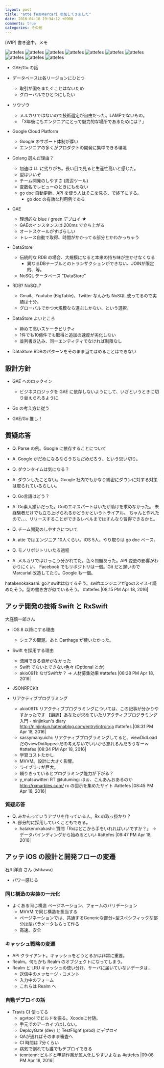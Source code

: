 ```yaml
---
layout: post
title: "atte fes@mercari 参加してきました"
date: 2016-04-18 19:34:12 +0900
comments: true
categories: その他
---
```


[WIP] 書き途中。メモ

![attefes](/images/attefes/0.jpg)
![attefes](/images/attefes/1.jpg)
![attefes](/images/attefes/2.jpg)
![attefes](/images/attefes/3.jpg)
![attefes](/images/attefes/4.jpg)
![attefes](/images/attefes/5.jpg)
![attefes](/images/attefes/6.jpg)
![attefes](/images/attefes/7.jpg)
![attefes](/images/attefes/8.jpg)
![attefes](/images/attefes/9.jpg)

* GAE/Go の話
* データベースは各リージョンにひとつ
  * 取引が国をまたぐことはないため
  * グローバルでひとつにしたい

* ソウゾウ
  * メルカリではないので技術選定が自由だった。LAMPでないもの。
  * 「3年後にもエンジニアにとって魅力的な場所であるためには？」

* Google Cloud Platform
  * Google のサポート体制が厚い
  * エンジニアの多くがプロダクトの開発に集中できる環境

* Golang 選んだ理由？
  * 初速は LL に劣りがち。長い目で見ると生産性高いと感じた。
  * 型はいいぞ
  * チーム開発のしやすさ (周辺ツール)
  * 変数名でレビューのときにもめない
  * go doc 自動更新、API を使う人はそこを見ろ、で終了にする。
    * go doc の有効な利用例である

* GAE
  * 理想的な blue / green デプロイ ★
  * GAEのインスタンスは 200ms で立ち上がる
  * オートスケールがすばらしい
  * トレース自動で取得、時間がかかってる部分とかわかっちゃう
* DataStore
  * 伝統的な RDB の場合、大規模になると本来の持ち味が生かせなくなる
    * 異なるDBテーブルとのトランザクションができない、JOINが限定的、等。
  * NoSQL データベース "DataStore"

* RDB? NoSQL?
  * Gmail、Youtube (BigTable)、Twitter なんかも NoSQL 使ってるので実績は十分。
  * グローバルでかつ大規模なら選ぶしかない、という選択。

* DataStore よいところ
  * 極めて高いスケーラビリティ
  * 1件でも10億件でも取得と追加の速度が劣化しない
  * 並列書き込み、同一エンティティでなければ制限なし
* DataStore RDBのパターンをそのまま当てはめることはできない

## 設計方針

* GAE へのロックイン
  * ビジネスロジックを GAE に依存しないようにして、いざというときに切り替えられるように
* Go の考え方に従う

* GAE/Go 推し！

## 質疑応答

* Q. Parse の例。Google に依存することについて
* A. Google がだめになるならうちもだめだろう、という思い切り。

* Q. ダウンタイムは気になる？
* A. ダウンしたことない。Google 社内でもかなり綿密にダウンに対する対策は取られているらしい。

* Q. Go言語はどう？
* A. Go素人揃いだった。Goのエキスパートはいたが助けを求めなかった。
未経験者だけでも立ち上げられるかどうかというトライアル。
ちゃんと作れたので、、、リリースすることができるレベルまではすんなり習得できるかと。

* Q. チーム開発のしやすさについて
* A. atte ではエンジニア 10人くらい。iOS 5人。やり取りは go doc ベース。

* Q. モノリポジトリいたる過程
* A. メルカリではけっこう分かれてた。色々問題あった。API 変更の影響がわかりにくい。
Facebook でもリポジトリは一個。Git だと遅いので Marcurial 改造してたり。Google も一個。

hatakenokakashi: goとswiftは似てるそう。swiftエンジニアがgoのスイスイ読めたそう。型の書き方が似ているそう。 #attefes |08:15 PM Apr 18, 2016|

## アッテ開発の技術 Swift と RxSwift

大庭慎一郎さん

* iOS 8 以降にする理由
  * シェアの問題。あと Carthage が使いたかった。
* Swift を採用する理由
  * 流用できる資産がなかった
  * Swift でないとできない色々 (Optional とか)
  * akio0911: なぜSwiftか？ → 人材募集効果  #attefes |08:28 PM Apr 18, 2016|
* JSONRPCKit

* リアクティブプログラミング
  * akio0911: リアクティブプログラミングについては、この記事が分かりやすかったです  【翻訳】あなたが求めていたリアクティブプログラミング入門 - ninjinkun's diary http://ninjinkun.hatenablog.com/entry/introrxja  #attefes |08:31 PM Apr 18, 2016|
  * sassymanyuichi: リアクティブプログラミングしてると、viewDidLoadだのviewDidAppearだの考えないでいいから忘れるんだろうなーｗ #attefes |08:34 PM Apr 18, 2016|
  * 学習コストたかし
  * MVVM。設計に大きく影響。
  * ライブラリが巨大。
  * 頼りきっているとプログラミング能力が下がる？
  * y_matsuwitter: RT @tutuming: ほぉ、こんあんおあるのか http://rxmarbles.com/ rx の図示を集めたサイト #attefes |08:45 PM Apr 18, 2016|

### 質疑応答

* Q. みかんっていうアプリを作っている人。Rx の取っ掛かり？
* A. 部分的に採用していくこともできる。
  * hatakenokakashi: 質問「Rxはどこから手をいれればいいですか？」 ->データバインディングから始めるといい #attefes |08:47 PM Apr 18, 2016|

## アッテ iOS の設計と開発フローの変遷

石川洋資 さん (ishkawa)
* パワー感じる

### 同じ構造の実装の一元化

* よくある同じ構造 ページネーション、フォームのバリデーション 
  * MVVM で同じ構造を担当する
  * ページネーションでは、共通するGenericな部分+型スペシフィックな部分は型パラメータもらって作る
  * 高速、安全

### キャッシュ戦略の変遷

* API クライアント。キャッシュをどうとるかは非常に重要。
* Realm。何もかも Realm のオブジェクトになってしまう。
* Realm と LRU キャッシュの使い分け、サーバに届いていないデータは…
  * 送信中のメッセージ・コメント
  * 入力中のフォーム
  * これらは Realm へ

### 自動デプロイの話

* Travis CI 使ってる
  * agvtool でビルドを振る。Xcodeに付随。
  * 手元でのアーカイブはしない。
  * DeployGate (dev) と TestFlight (prod) にデプロイ
  * QAが通ればそのまま審査へ
  * CI 時間は 7分くらい 
  * 病気で倒れても誰でもデプロイできる
  * tenntenn: ビルドと申請作業が属人化しやすいよなぁ #attefes |09:08 PM Apr 18, 2016|





